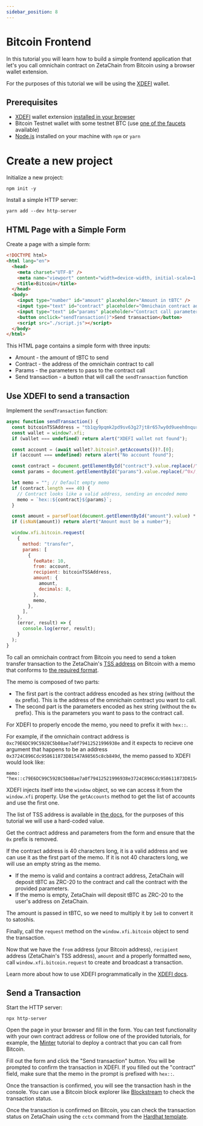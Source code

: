 ```yaml
---
sidebar_position: 8
---
```


# Bitcoin Frontend

In this tutorial you will learn how to build a simple frontend application that
let's you call omnichain contract on ZetaChain from Bitcoin using a browser
wallet extension.

For the purposes of this tutorial we will be using the
[XDEFI](https://xdefi.io/) wallet.

## Prerequisites

- [XDEFI](https://xdefi.io/) wallet extension
  [installed in your browser](https://www.xdefi.io/article/create-wallet-new/)
- Bitcoin Testnet wallet with some testnet BTC (use
  [one of the faucets](https://coinfaucet.eu/en/btc-testnet/) available)
- [Node.js](https://nodejs.org/en/) installed on your machine with `npm` or
  `yarn`

# Create a new project

Initialize a new project:

```
npm init -y
```

Install a simple HTTP server:

```
yarn add --dev http-server
```

## HTML Page with a Simple Form

Create a page with a simple form:

```html title="index.html"
<!DOCTYPE html>
<html lang="en">
  <head>
    <meta charset="UTF-8" />
    <meta name="viewport" content="width=device-width, initial-scale=1.0" />
    <title>Bitcoin</title>
  </head>
  <body>
    <input type="number" id="amount" placeholder="Amount in tBTC" />
    <input type="text" id="contract" placeholder="Omnichain contract address" />
    <input type="text" id="params" placeholder="Contract call parameters" />
    <button onclick="sendTransaction()">Send transaction</button>
    <script src="./script.js"></script>
  </body>
</html>
```

This HTML page contains a simple form with three inputs:

- Amount - the amount of tBTC to send
- Contract - the address of the omnichain contract to call
- Params - the parameters to pass to the contract call
- Send transaction - a button that will call the `sendTransaction` function

## Use XDEFI to send a transaction

Implement the `sendTransaction` function:

```javascript title="script.js"
async function sendTransaction() {
  const bitcoinTSSAddress = "tb1qy9pqmk2pd9sv63g27jt8r657wy0d9ueeh0nqur";
  const wallet = window?.xfi;
  if (wallet === undefined) return alert("XDEFI wallet not found");

  const account = (await wallet?.bitcoin?.getAccounts())?.[0];
  if (account === undefined) return alert("No account found");

  const contract = document.getElementById("contract").value.replace(/^0x/, "");
  const params = document.getElementById("params").value.replace(/^0x/, "");

  let memo = ""; // Default empty memo
  if (contract.length === 40) {
    // Contract looks like a valid address, sending an encoded memo
    memo = `hex::${contract}${params}`;
  }

  const amount = parseFloat(document.getElementById("amount").value) * 1e8;
  if (isNaN(amount)) return alert("Amount must be a number");

  window.xfi.bitcoin.request(
    {
      method: "transfer",
      params: [
        {
          feeRate: 10,
          from: account,
          recipient: bitcoinTSSAddress,
          amount: {
            amount,
            decimals: 8,
          },
          memo,
        },
      ],
    },
    (error, result) => {
      console.log(error, result);
    }
  );
}
```

To call an omnichain contract from Bitcoin you need to send a token transfer
transaction to the ZetaChain's
[TSS address](https://zetachain.com/docs/reference/testnet) on Bitcoin with a
memo that conforms to
[the required format](https://www.zetachain.com/docs/developers/omnichain/bitcoin).

The memo is composed of two parts:

- The first part is the contract address encoded as hex string (without the `0x`
  prefix). This is the address of the omnichain contract you want to call.
- The second part is the parameters encoded as hex string (without the `0x`
  prefix). This is the parameters you want to pass to the contract call.

For XDEFI to properly encode the memo, you need to prefix it with `hex::`.

For example, if the omnichain contract address is
`0xc79E6DC99C5928C5b08ae7a0f79412521996938e` and it expects to recieve one
argument that happens to be an address
`0x3724C896Cdc958611873D81547A98565c8cb849d`, the memo passed to XDEFI would
look like:

```
memo: "hex::c79E6DC99C5928C5b08ae7a0f79412521996938e3724C896Cdc958611873D81547A98565c8cb849d"
```

XDEFI injects itself into the `window` object, so we can access it from the
`window.xfi` property. Use the `getAccounts` method to get the list of accounts
and use the first one.

The list of TSS address is available in
[the docs](https://zetachain.com/docs/reference/testnet), for the purposes of
this tutorial we will use a hard-coded value.

Get the contract address and parameters from the form and ensure that the `0x`
prefix is removed.

If the contract address is 40 characters long, it is a valid address and we can
use it as the first part of the memo. If it is not 40 characters long, we will
use an empty string as the memo.

- If the memo is valid and contains a contract address, ZetaChain will deposit
  tBTC as ZRC-20 to the contract and call the contract with the provided
  parameters.
- If the memo is empty, ZetaChain will deposit tBTC as ZRC-20 to the user's
  address on ZetaChain.

The amount is passed in tBTC, so we need to multiply it by `1e8` to convert it
to satoshis.

Finally, call the `request` method on the `window.xfi.bitcoin` object to send
the transaction.

Now that we have the `from` address (your Bitcoin address), `recipient` address
(ZetaChain's TSS address), `amount` and a properly formatted `memo`, call
`window.xfi.bitcoin.request` to create and broadcast a transaction.

Learn more about how to use XDEFI programmatically in the
[XDEFI docs](https://docs.xdefi.io/).

## Send a Transaction

Start the HTTP server:

```
npx http-server
```

Open the page in your browser and fill in the form. You can test functionality
with your own contract address or follow one of the provided tutorials, for
example, the
[Minter](http://localhost:3001/developers/omnichain/tutorials/bitcoin/) tutorial
to deploy a contract that you can call from Bitcoin.

Fill out the form and click the "Send transaction" button. You will be prompted
to confirm the transaction in XDEFI. If you filled out the "contract" field,
make sure that the memo in the prompt is prefixed with `hex::`.

Once the transaction is confirmed, you will see the transaction hash in the
console. You can use a Bitcoin block explorer like
[Blockstream](https://blockstream.info/testnet/) to check the transaction
status.

Once the transaction is confirmed on Bitcoin, you can check the transaction
status on ZetaChain using the `cctx` command from the
[Hardhat template](https://github.com/zeta-chain/template).
